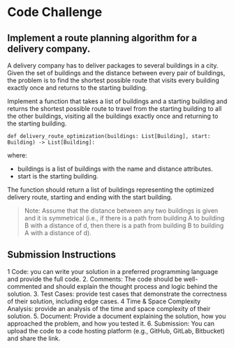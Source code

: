 # Code Challenge

## Implement a route planning algorithm for a delivery company.

A delivery company has to deliver packages to several buildings in a city. Given the set of buildings and the distance between every pair of buildings, the problem is to find the shortest possible route that visits every building exactly once and returns to the starting building.

Implement a function that takes a list of buildings and a starting building and returns the shortest possible route to travel from the starting building to all the other buildings, visiting all the buildings exactly once and returning to the starting building.

``` def delivery_route_optimization(buildings: List[Building], start: Building) -> List[Building]: ```


where:
- buildings is a list of buildings with the name and distance attributes.
- start is the starting building.

The function should return a list of buildings representing the optimized delivery route, starting and ending with the start building.

> Note: Assume that the distance between any two buildings is given and it is symmetrical (i.e., if there is a path from building A to building B with a distance of d, then there is a path from building B to building A with a distance of d).

## Submission Instructions

1  Code: you can write your solution in a preferred programming language and provide the full code.
2. Comments: The code should be well-commented and should explain the thought process and logic behind the solution.
3. Test Cases: provide test cases that demonstrate the correctness of their solution, including edge cases.
4  Time & Space Complexity Analysis: provide an analysis of the time and space complexity of their solution.
5. Document: Provide a document explaining the solution, how you approached the problem, and how you tested it.
6. Submission: You can upload the code to a code hosting platform (e.g., GitHub, GitLab, Bitbucket) and share the link.
